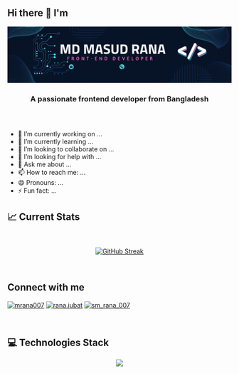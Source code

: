 ## Hi there 👋 I'm
![Github banner image](https://raw.githubusercontent.com/mrana007/mrana007/main/assets/git%20banner.gif "Github banner image")
 
 <h3 align="center">A passionate frontend developer from Bangladesh</h3>

 ##
</br>

- 🔭 I’m currently working on ...
- 🌱 I’m currently learning ...
- 👯 I’m looking to collaborate on ...
- 🤔 I’m looking for help with ...
- 💬 Ask me about ...
- 📫 How to reach me: ...
- 😄 Pronouns: ...
- ⚡ Fun fact: ...

## 📈 Current Stats
</br>
<p align="center">
<a href="https://git.io/streak-stats"><img src="https://github-readme-streak-stats.herokuapp.com?user=mrana007&theme=bear&date_format=M%20j%5B%2C%20Y%5D" alt="GitHub Streak" /></a>
</p>
</br>

## Connect with me
<p align="left">
<a href="https://www.linkedin.com/in/mrana007" target="blank"><img align="center" src="https://raw.githubusercontent.com/rahuldkjain/github-profile-readme-generator/master/src/images/icons/Social/linked-in-alt.svg" alt="mrana007" height="30" width="40" /></a>
<a href="https://www.facebook.com/rana.iubat" target="blank"><img align="center" src="https://raw.githubusercontent.com/rahuldkjain/github-profile-readme-generator/master/src/images/icons/Social/facebook.svg" alt="rana.iubat" height="30" width="40" /></a>
<a href="https://www.instagram.com/sm_rana007" target="blank"><img align="center" src="https://raw.githubusercontent.com/rahuldkjain/github-profile-readme-generator/master/src/images/icons/Social/instagram.svg" alt="sm_rana_007" height="30" width="40" /></a>
</p>
</br>

## 💻 Technologies Stack
<p align="center">
  <a href="https://skillicons.dev">
    <img src="https://skillicons.dev/icons?i=html,css,js,express,github,tailwind,react,vercel,mongodb,firebase" />
  </a>
</p>


